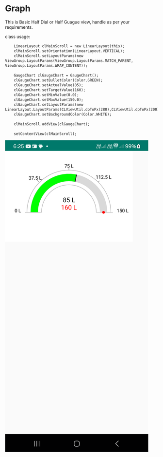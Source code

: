 # Graph

This is Basic Half Dial or Half Guague view, handle as per your requirements.

class usage:


        LinearLayout clMainScroll = new LinearLayout(this);
        clMainScroll.setOrientation(LinearLayout.VERTICAL);
        clMainScroll.setLayoutParams(new ViewGroup.LayoutParams(ViewGroup.LayoutParams.MATCH_PARENT, ViewGroup.LayoutParams.WRAP_CONTENT));

        GaugeChart clGaugeChart = GaugeChart();
        clGaugeChart.setBulletColor(Color.GREEN);
        clGaugeChart.setActualValue(85);
        clGaugeChart.setTargetValue(160);
        clGaugeChart.setMinValue(0.0);
        clGaugeChart.setMaxValue(150.0);
        clGaugeChart.setLayoutParams(new LinearLayout.LayoutParams(CLViewUtil.dpToPx(280),CLViewUtil.dpToPx(200)));
        clGaugeChart.setBackgroundColor(Color.WHITE);
        
        clMainScroll.addView(clGaugeChart);
        
        setContentView(clMainScroll);


![GaugeChart.java Example](https://github.com/Rameshkumarpolavarapu/Graph/blob/main/GaugeChart.png)
